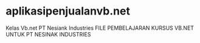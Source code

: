 # aplikasipenjualanvb.net
Kelas Vb.net PT Nesiank Industries
FILE PEMBELAJARAN KURSUS VB.NET UNTUK PT NESINAK INDUSTRIES
